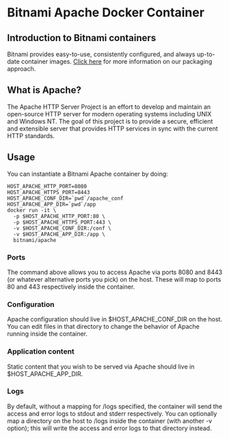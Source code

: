 # Bitnami Apache Docker Container

## Introduction to Bitnami containers
Bitnami provides easy-to-use, consistently configured, and always up-to-date container images.  [Click here](https://bitnami.com) for more information on our packaging approach.

## What is Apache?
The Apache HTTP Server Project is an effort to develop and maintain an open-source HTTP server for modern operating systems including UNIX and Windows NT. The goal of this project is to provide a secure, efficient and extensible server that provides HTTP services in sync with the current HTTP standards.

## Usage
You can instantiate a Bitnami Apache container by doing:

```
HOST_APACHE_HTTP_PORT=8080
HOST_APACHE_HTTPS_PORT=8443
HOST_APACHE_CONF_DIR=`pwd`/apache_conf
HOST_APACHE_APP_DIR=`pwd`/app
docker run -it \
  -p $HOST_APACHE_HTTP_PORT:80 \
  -p $HOST_APACHE_HTTPS_PORT:443 \
  -v $HOST_APACHE_CONF_DIR:/conf \
  -v $HOST_APACHE_APP_DIR:/app \
  bitnami/apache
```

### Ports
The command above allows you to access Apache via ports 8080 and 8443 (or whatever alternative ports you pick) on the host.  These will map to ports 80 and 443 respectively inside the container.

### Configuration
Apache configuration should live in $HOST_APACHE_CONF_DIR on the host.  You can edit files in that directory to change the behavior of Apache running inside the container.

### Application content
Static content that you wish to be served via Apache should live in $HOST_APACHE_APP_DIR.

### Logs
By default, without a mapping for /logs specified, the container will send the access and error logs to stdout and stderr respectively. You can optionally map a directory on the host to /logs inside the container (with another -v option); this will write the access and error logs to that directory instead.
